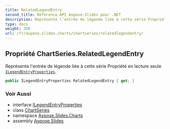 ```yaml
---
title: RelatedLegendEntry
second_title: Référence API Aspose.Slides pour .NET
description: Représente l'entrée de légende liée à cette série Propriété en lecture seule ILegendEntryPropertiesaspose.slides.charts/ilegendentryproperties.
type: docs
weight: 350
url: /fr/aspose.slides.charts/chartseries/relatedlegendentry/
---
```


## Propriété ChartSeries.RelatedLegendEntry

Représente l'entrée de légende liée à cette série Propriété en lecture seule [`ILegendEntryProperties`](../../ilegendentryproperties).

```csharp
public ILegendEntryProperties RelatedLegendEntry { get; }
```

### Voir Aussi

* interface [ILegendEntryProperties](../../ilegendentryproperties)
* class [ChartSeries](../../chartseries)
* namespace [Aspose.Slides.Charts](../../chartseries)
* assembly [Aspose.Slides](../../../)

<!-- NE PAS MODIFIER : généré par xmldocmd pour Aspose.Slides.dll -->